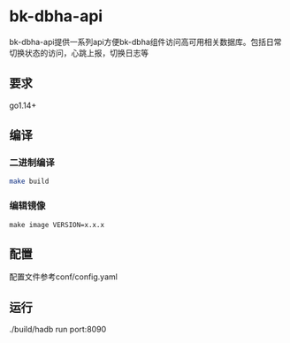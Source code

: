 # bk-dbha-api
bk-dbha-api提供一系列api方便bk-dbha组件访问高可用相关数据库。包括日常切换状态的访问，心跳上报，切换日志等

## 要求
go1.14+

## 编译
### 二进制编译
```bash
make build
```
### 编辑镜像
```
make image VERSION=x.x.x
```


## 配置
配置文件参考conf/config.yaml

## 运行
./build/hadb run port:8090
